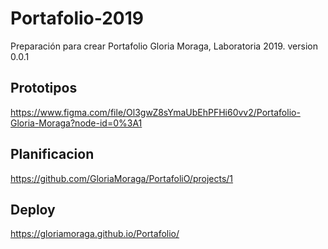 # Portafolio-2019
Preparación para crear Portafolio Gloria Moraga, Laboratoria 2019.
version 0.0.1

## Prototipos
https://www.figma.com/file/Ol3gwZ8sYmaUbEhPFHi60vv2/Portafolio-Gloria-Moraga?node-id=0%3A1



## Planificacion
https://github.com/GloriaMoraga/PortafoliO/projects/1



## Deploy
https://gloriamoraga.github.io/Portafolio/
